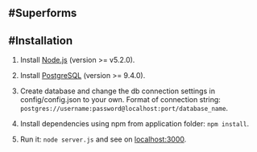 #Superforms
-------
#Installation
-------
1. Install [Node.js](https://nodejs.org/en/) (version >= v5.2.0).

2. Install [PostgreSQL](https://www.postgresql.org/download/) (version >= 9.4.0).

3. Create database and change the db connection settings in config/config.json to your own. Format of connection string:
  `postgres://username:password@localhost:port/database_name`.
  
4. Install dependencies using npm from application folder:
  `npm install`.
  
5. Run it:
  `node server.js` and see on [localhost:3000](http://localhost:3000/).
